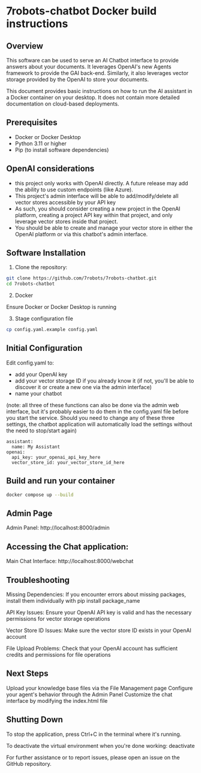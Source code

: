 # 7robots-chatbot Docker build instructions
 
 ## Overview

 This software can be used to serve an AI Chatbot interface to provide answers about your documents. It leverages OpenAI's new Agents framework to provide the GAI back-end. Similarly, it also leverages vector storage provided by the OpenAI to store your documents.

This document provides basic instructions on how to run the AI assistant in a Docker container on your desktop. It does not contain more detailed documentation on cloud-based deployments.

 ## Prerequisites

 - Docker or Docker Desktop
 - Python 3.11 or higher
 - Pip (to install software dependencies)

## OpenAI considerations

- this project only works with OpenAI directly. A future release may add the ability to use custom endpoints (like Azure).
- This project's admin interface will be able to add/modify/delete all vector stores accessible by your API key
- As such, you should consider creating a new project in the OpenAI platform, creating a project API key within that project, and only leverage vector stores inside that project.
- You should be able to create and manage your vector store in either the OpenAI platform or via this chatbot's admin interface.

## Software Installation


1. Clone the repository:

```bash
git clone https://github.com/7robots/7robots-chatbot.git
cd 7robots-chatbot
```

2. Docker

Ensure Docker or Docker Desktop is running


3. Stage configuration file
```bash
cp config.yaml.example config.yaml
```

## Initial Configuration

Edit config.yaml to:

- add your OpenAI key
- add your vector storage ID if you already know it (if not, you'll be able to discover it or create a new one via the admin interface)
- name your chatbot

(note: all three of these functions can also be done via the admin web interface, but it's probably easier to do them in the config.yaml file before you start the service. Should you need to change any of these three settings, the chatbot application will automatically load the settings without the need to stop/start again)

```
assistant:
  name: My Assistant
openai:
  api_key: your_openai_api_key_here
  vector_store_id: your_vector_store_id_here
```

## Build and run your container
```bash
docker compose up --build 
```

## Admin Page
Admin Panel: http://localhost:8000/admin


## Accessing the Chat application: 

Main Chat Interface: http://localhost:8000/webchat


## Troubleshooting
Missing Dependencies: If you encounter errors about missing packages, install them individually with pip install package_name

API Key Issues: Ensure your OpenAI API key is valid and has the necessary permissions for vector storage operations

Vector Store ID Issues: Make sure the vector store ID exists in your OpenAI account

File Upload Problems: Check that your OpenAI account has sufficient credits and permissions for file operations

## Next Steps
Upload your knowledge base files via the File Management page
Configure your agent's behavior through the Admin Panel
Customize the chat interface by modifying the index.html file

## Shutting Down
To stop the application, press Ctrl+C in the terminal where it's running.

To deactivate the virtual environment when you're done working:
deactivate

For further assistance or to report issues, please open an issue on the GitHub repository.


